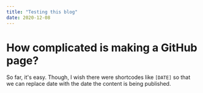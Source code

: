 ```yaml
---
title: "Testing this blog"
date: 2020-12-08
---
```


# How complicated is making a GitHub page?

So far, it's easy. Though, I wish there were shortcodes like `[DATE]` so that we can replace date with the date the content is being published.
